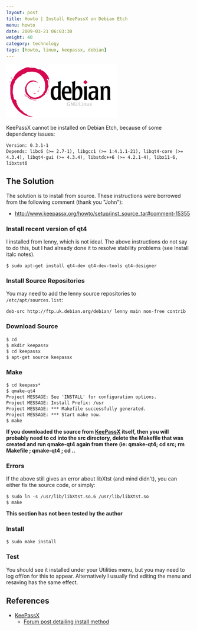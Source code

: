 ```yaml
---
layout: post
title: Howto | Install KeePassX on Debian Etch
menu: howto
date: 2009-03-21 06:03:30
weight: 40
category: technology
tags: [howto, linux, keepassx, debian]
---
```


<img src="/assets/debian_logo.png" class="image-right" alt="Debian logo">

KeePassX cannot be installed on Debian Etch, because of some dependency issues:

    Version: 0.3.1-1
    Depends: libc6 (>= 2.7-1), libgcc1 (>= 1:4.1.1-21), libqt4-core (>= 4.3.4), libqt4-gui (>= 4.3.4), libstdc++6 (>= 4.2.1-4), libx11-6, libxtst6

<!--more-->

## The Solution

The solution is to install from source.  These instructions were borrowed from the following comment (thank you "John"):

   * http://www.keepassx.org/howto/setup/inst_source_tar#comment-15355

### Install recent version of qt4

I installed from lenny, which is not ideal.  The above instructions do not say to do this, but I had already done it to resolve stability problems (see Install italc notes).

    $ sudo apt-get install qt4-dev qt4-dev-tools qt4-designer

### Install Source Repositories

You may need to add the lenny source repositories to `/etc/apt/sources.list`:

    deb-src http://ftp.uk.debian.org/debian/ lenny main non-free contrib

### Download Source

    $ cd
    $ mkdir keepassx
    $ cd keepassx
    $ apt-get source keepassx

### Make

    $ cd keepass*
    $ qmake-qt4
    Project MESSAGE: See 'INSTALL' for configuration options.
    Project MESSAGE: Install Prefix: /usr
    Project MESSAGE: *** Makefile successfully generated.
    Project MESSAGE: *** Start make now.
    $ make

**If you downloaded the source from [KeePassX](http://www.keepassx.org/) itself, then you will probably need to cd into the src directory, delete the Makefile that was created and run qmake-qt4 again from there (ie: qmake-qt4; cd src; rm Makefile ; qmake-qt4 ; cd ..**

### Errors

If the above still gives an error about libXtst (and mind didn't), you can either fix the source code, or simply:

    $ sudo ln -s /usr/lib/libXtst.so.6 /usr/lib/libXtst.so
    $ make

**This section has not been tested by the author**

### Install

    $ sudo make install

### Test

You should see it installed under your Utilities menu, but you may need to log off/on for this to appear.  Alternatively I usually find editing the menu and resaving has the same effect.

## References

   * [KeePassX](http://www.keepassx.org/)
      * [Forum post detailing install method](http://www.keepassx.org/howto/setup/inst_source_tar#comment-15355)
